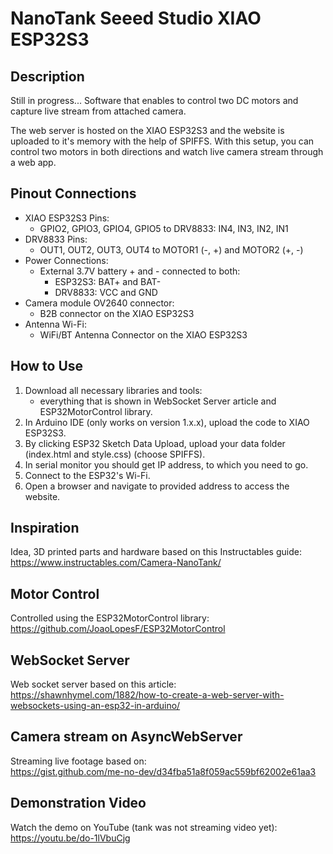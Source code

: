 # NanoTank Seeed Studio XIAO  ESP32S3

## Description

Still in progress... 
Software that enables to control two DC motors and capture live stream from attached camera.

The web server is hosted on the XIAO ESP32S3 and the website is uploaded to it's memory with the help of SPIFFS. With this setup, you can control two motors in both directions and watch live camera stream through a web app.

## Pinout Connections
- XIAO ESP32S3 Pins:
  - GPIO2, GPIO3, GPIO4, GPIO5 to DRV8833: IN4, IN3, IN2, IN1
- DRV8833 Pins:
  - OUT1, OUT2, OUT3, OUT4 to MOTOR1 (-, +) and MOTOR2 (+, -)
- Power Connections:
  - External 3.7V battery + and - connected to both:
    - ESP32S3: BAT+ and BAT-
    - DRV8833: VCC and GND
- Camera module OV2640 connector:
	 - B2B connector on the XIAO ESP32S3
- Antenna Wi-Fi:
	- WiFi/BT Antenna Connector on the XIAO ESP32S3  
## How to Use

1. Download all necessary libraries and tools:
	 - everything that is shown in WebSocket Server article and ESP32MotorControl library.
3. In Arduino IDE (only works on version 1.x.x), upload the code to XIAO ESP32S3.
4. By clicking ESP32 Sketch Data Upload, upload your data folder (index.html and style.css) (choose SPIFFS).
5. In serial monitor you should get IP address, to which you need to go.
6. Connect to the ESP32's Wi-Fi.
7. Open a browser and navigate to provided address to access the website.

## Inspiration
Idea, 3D printed parts and hardware based on this Instructables guide:\
https://www.instructables.com/Camera-NanoTank/

## Motor Control
Controlled using the ESP32MotorControl library:\
https://github.com/JoaoLopesF/ESP32MotorControl
## WebSocket Server
Web socket server based on this article:\
https://shawnhymel.com/1882/how-to-create-a-web-server-with-websockets-using-an-esp32-in-arduino/ 
## Camera stream on  AsyncWebServer
Streaming live footage based on:\
https://gist.github.com/me-no-dev/d34fba51a8f059ac559bf62002e61aa3 

## Demonstration Video
Watch the demo on YouTube (tank was not streaming video yet):\
https://youtu.be/do-1lVbuCjg

